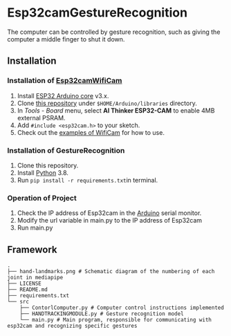 # Esp32camGestureRecognition

The computer can be controlled by gesture recognition, such as giving the computer a middle finger to shut it down.

## Installation
  ### Installation of [Esp32camWifiCam](https://github.com/yoursunny/esp32cam)
  
  1. Install [ESP32 Arduino core](https://github.com/espressif/arduino-esp32) v3.x.
  2. Clone [this repository](https://github.com/yoursunny/esp32cam) under `$HOME/Arduino/libraries` directory.
  3. In *Tools* - *Board* menu, select **AI Thinker ESP32-CAM** to enable 4MB external PSRAM.
  4. Add `#include <esp32cam.h>` to your sketch.
  5. Check out the [examples of WifiCam](https://github.com/yoursunny/esp32cam/tree/main/examples/WifiCam) for how to use.
  
  ### Installation of GestureRecognition
  
  1. Clone this repository.
  2. Install [Python](https://www.python.org) 3.8.
  3. Run `pip install -r requirements.txt`in terminal.
  
  ### Operation of Project
  1. Check the IP address of Esp32cam in the [Arduino](https://www.arduino.cc) serial monitor.
  2. Modify the url variable in main.py to the IP address of Esp32cam
  3. Run main.py

## Framework
```
.
├── hand-landmarks.png # Schematic diagram of the numbering of each joint in mediapipe
├── LICENSE
├── README.md
├── requirements.txt
└── src
    ├── ContorlComputer.py # Computer control instructions implemented
    ├── HANDTRACKINGMODULE.py # Gesture recognition model
    └── main.py # Main program, responsible for communicating with esp32cam and recognizing specific gestures
```


